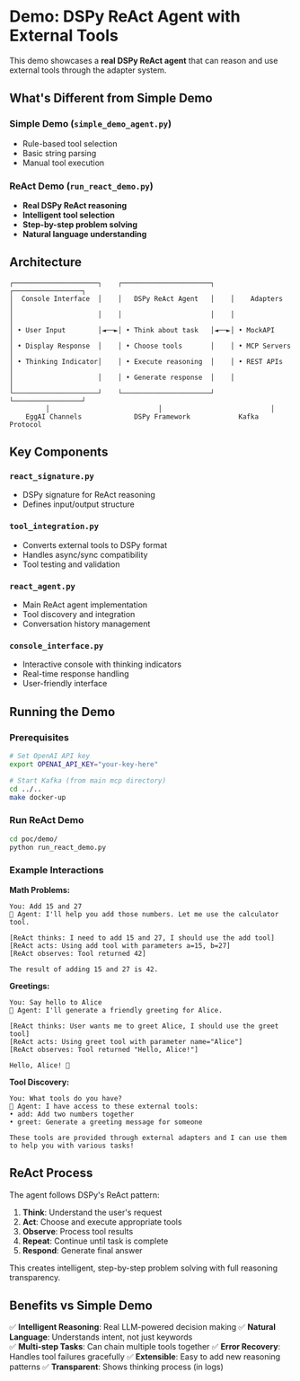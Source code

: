 # Demo: DSPy ReAct Agent with External Tools

This demo showcases a **real DSPy ReAct agent** that can reason and use external tools through the adapter system.

## What's Different from Simple Demo

### Simple Demo (`simple_demo_agent.py`)
- Rule-based tool selection
- Basic string parsing
- Manual tool execution

### ReAct Demo (`run_react_demo.py`) 
- **Real DSPy ReAct reasoning**
- **Intelligent tool selection**
- **Step-by-step problem solving**
- **Natural language understanding**

## Architecture

```
┌─────────────────────┐    ┌──────────────────────┐    ┌─────────────────┐
│  Console Interface  │    │   DSPy ReAct Agent   │    │    Adapters     │
│                     │    │                      │    │                 │
│ • User Input        │◄──►│ • Think about task   │◄──►│ • MockAPI       │
│ • Display Response  │    │ • Choose tools       │    │ • MCP Servers   │
│ • Thinking Indicator│    │ • Execute reasoning  │    │ • REST APIs     │
│                     │    │ • Generate response  │    │                 │
└─────────────────────┘    └──────────────────────┘    └─────────────────┘
         │                           │                           │
    EggAI Channels             DSPy Framework            Kafka Protocol
```

## Key Components

### `react_signature.py`
- DSPy signature for ReAct reasoning
- Defines input/output structure

### `tool_integration.py`  
- Converts external tools to DSPy format
- Handles async/sync compatibility
- Tool testing and validation

### `react_agent.py`
- Main ReAct agent implementation
- Tool discovery and integration
- Conversation history management

### `console_interface.py`
- Interactive console with thinking indicators
- Real-time response handling
- User-friendly interface

## Running the Demo

### Prerequisites
```bash
# Set OpenAI API key
export OPENAI_API_KEY="your-key-here"

# Start Kafka (from main mcp directory)
cd ../..
make docker-up
```

### Run ReAct Demo
```bash
cd poc/demo/
python run_react_demo.py
```

### Example Interactions

**Math Problems:**
```
You: Add 15 and 27
🤖 Agent: I'll help you add those numbers. Let me use the calculator tool.

[ReAct thinks: I need to add 15 and 27, I should use the add tool]
[ReAct acts: Using add tool with parameters a=15, b=27]
[ReAct observes: Tool returned 42]

The result of adding 15 and 27 is 42.
```

**Greetings:**
```
You: Say hello to Alice
🤖 Agent: I'll generate a friendly greeting for Alice.

[ReAct thinks: User wants me to greet Alice, I should use the greet tool]
[ReAct acts: Using greet tool with parameter name="Alice"] 
[ReAct observes: Tool returned "Hello, Alice!"]

Hello, Alice! 👋
```

**Tool Discovery:**
```
You: What tools do you have?
🤖 Agent: I have access to these external tools:
• add: Add two numbers together
• greet: Generate a greeting message for someone

These tools are provided through external adapters and I can use them to help you with various tasks!
```

## ReAct Process

The agent follows DSPy's ReAct pattern:

1. **Think**: Understand the user's request
2. **Act**: Choose and execute appropriate tools  
3. **Observe**: Process tool results
4. **Repeat**: Continue until task is complete
5. **Respond**: Generate final answer

This creates intelligent, step-by-step problem solving with full reasoning transparency.

## Benefits vs Simple Demo

✅ **Intelligent Reasoning**: Real LLM-powered decision making
✅ **Natural Language**: Understands intent, not just keywords  
✅ **Multi-step Tasks**: Can chain multiple tools together
✅ **Error Recovery**: Handles tool failures gracefully
✅ **Extensible**: Easy to add new reasoning patterns
✅ **Transparent**: Shows thinking process (in logs)